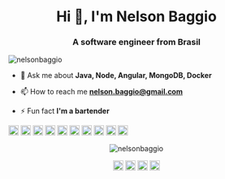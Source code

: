 <h1 align="center">Hi 👋, I'm Nelson Baggio</h1>
<h3 align="center">A software engineer from Brasil</h3>
<p align="left"> <img src="https://komarev.com/ghpvc/?username=nelsonbaggio" alt="nelsonbaggio" /> </p>

- 💬 Ask me about **Java, Node, Angular, MongoDB, Docker**

- 📫 How to reach me **nelson.baggio@gmail.com**

- ⚡ Fun fact **I'm a bartender**

<p align="left"><img src="https://konpa.github.io/devicon/devicon.git/icons/angularjs/angularjs-original.svg" alt="angularjs" width="20" height="20"/> <img src="https://konpa.github.io/devicon/devicon.git/icons/amazonwebservices/amazonwebservices-original-wordmark.svg" alt="amazonwebservices" width="20" height="20"/> <img src="https://konpa.github.io/devicon/devicon.git/icons/csharp/csharp-original.svg" alt="csharp" width="20" height="20"/> <img src="https://konpa.github.io/devicon/devicon.git/icons/docker/docker-original-wordmark.svg" alt="docker" width="20" height="20"/> <img src="https://konpa.github.io/devicon/devicon.git/icons/dot-net/dot-net-original-wordmark.svg" alt="dotnet" width="20" height="20"/> <img src="https://konpa.github.io/devicon/devicon.git/icons/java/java-original-wordmark.svg" alt="java" width="20" height="20"/> <img src="https://konpa.github.io/devicon/devicon.git/icons/javascript/javascript-original.svg" alt="javascript" width="20" height="20"/> <img src="https://konpa.github.io/devicon/devicon.git/icons/typescript/typescript-original.svg" alt="typescript" width="20" height="20"/> <img src="https://konpa.github.io/devicon/devicon.git/icons/mongodb/mongodb-original-wordmark.svg" alt="mongodb" width="20" height="20"/> <img src="https://konpa.github.io/devicon/devicon.git/icons/nodejs/nodejs-original-wordmark.svg" alt="nodejs" width="20" height="20"/></p><p align="center"> <img src="https://github-readme-stats.vercel.app/api?username=nelsonbaggio&show_icons=true" alt="nelsonbaggio" /> </p>

<p align="center">
<a href="https://twitter.com/03baggio" target="blank"><img align="center" src="https://cdn.jsdelivr.net/npm/simple-icons@3.0.1/icons/twitter.svg" alt="baggio03" height="20" width="20" /></a>
<a href="https://linkedin.com/in/nelson-baggio" target="blank"><img align="center" src="https://cdn.jsdelivr.net/npm/simple-icons@3.0.1/icons/linkedin.svg" alt="nelson-baggio" height="20" width="20" /></a>
<a href="https://stackoverflow.com/nelson-baggio" target="blank"><img align="center" src="https://cdn.jsdelivr.net/npm/simple-icons@3.0.1/icons/stackoverflow.svg" alt="nelson-baggio" height="20" width="20" /></a>
<a href="https://instagram.com/baggionelson" target="blank"><img align="center" src="https://cdn.jsdelivr.net/npm/simple-icons@3.0.1/icons/instagram.svg" alt="nelsonbaggio" height="20" width="20" /></a>
</p>
